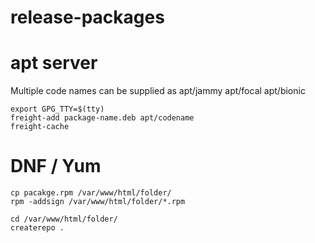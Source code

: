 # release-packages

# apt server

Multiple code names can be supplied  as apt/jammy apt/focal apt/bionic

```
export GPG_TTY=$(tty)
freight-add package-name.deb apt/codename
freight-cache
```

# DNF / Yum
```
cp pacakge.rpm /var/www/html/folder/
rpm -addsign /var/www/html/folder/*.rpm  

cd /var/www/html/folder/
createrepo .
```

